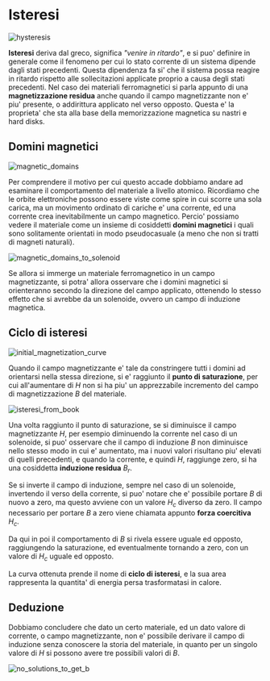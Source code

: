 # Isteresi  

![hysteresis](https://user-images.githubusercontent.com/7195133/226163473-803c2692-073f-4e1a-b9e3-e9a2af9b0ed9.gif)  

**Isteresi** deriva dal greco, significa *"venire in ritardo"*, e si puo' definire in generale come il fenomeno per cui lo stato corrente di un sistema dipende dagli stati precedenti. Questa dipendenza fa si' che il sistema possa reagire in ritardo rispetto alle sollecitazioni applicate proprio a causa degli stati precedenti. Nel caso dei materiali ferromagnetici si parla appunto di una **magnetizzazione residua** anche quando il campo magnetizzante non e' piu' presente, o addirittura applicato nel verso opposto. Questa e' la proprieta' che sta alla base della memorizzazione magnetica su nastri e hard disks.  

## Domini magnetici  

![magnetic_domains](https://user-images.githubusercontent.com/7195133/226165573-b9cf0239-e35a-4203-a309-feea69720b2a.gif)  

Per comprendere il motivo per cui questo accade dobbiamo andare ad esaminare il comportamento del materiale a livello atomico. Ricordiamo che le orbite elettroniche possono essere viste come spire in cui scorre una sola carica, ma un movimento ordinato di cariche e' una corrente, ed una corrente crea inevitabilmente un campo magnetico. Percio' possiamo vedere il materiale come un insieme di cosiddetti **domini magnetici** i quali sono solitamente orientati in modo pseudocasuale (a meno che non si tratti di magneti naturali).  

![magnetic_domains_to_solenoid](https://user-images.githubusercontent.com/7195133/226173556-104369a4-bc84-46dc-b6a6-4e81aa1ef498.jpg)  

Se allora si immerge un materiale ferromagnetico in un campo magnetizzante, si potra' allora osservare che i domini magnetici si orienteranno secondo la direzione del campo applicato, ottenendo lo stesso effetto che si avrebbe da un solenoide, ovvero un campo di induzione magnetica.    

## Ciclo di isteresi   

![initial_magnetization_curve](https://user-images.githubusercontent.com/7195133/226174852-fdb53896-003a-4e97-98bb-3baa19392827.jpg)  

Quando il campo magnetizzante e' tale da constringere tutti i domini ad orientarsi nella stessa direzione, si e' raggiunto il **punto di saturazione**, per cui all'aumentare di $H$ non si ha piu' un apprezzabile incremento del campo di magnetizzazione $B$ del materiale.  

![isteresi_from_book](https://user-images.githubusercontent.com/7195133/226177662-157762d8-e665-49ae-9272-993cfcaad067.jpg)

Una volta raggiunto il punto di saturazione, se si diminuisce il campo magnetizzante $H$, per esempio diminuendo la corrente nel caso di un solenoide, si puo' osservare che il campo di induzione $B$ non diminuisce nello stesso modo in cui e' aumentato, ma i nuovi valori risultano piu' elevati di quelli precedenti, e quando la corrente, e quindi $H$, raggiunge zero, si ha una cosiddetta **induzione residua** $B_r$.  

Se si inverte il campo di induzione, sempre nel caso di un solenoide, invertendo il verso della corrente, si puo' notare che e' possibile portare $B$ di nuovo a zero, ma questo avviene con un valore $H_c$ diverso da zero. Il campo necessario per portare $B$ a zero viene chiamata appunto **forza coercitiva** $H_c$.  

Da qui in poi il comportamento di $B$ si rivela essere uguale ed opposto, raggiungendo la saturazione, ed eventualmente tornando a zero, con un valore di $H_c$ uguale ed opposto.  

La curva ottenuta prende il nome di **ciclo di isteresi**, e la sua area rappresenta la quantita' di energia persa trasformatasi in calore.  

## Deduzione  

Dobbiamo concludere che dato un certo materiale, ed un dato valore di corrente, o campo magnetizzante, non e' possibile derivare il campo di induzione senza conoscere la storia del materiale, in quanto per un singolo valore di $H$ si possono avere tre possibili valori di $B$.  

![no_solutions_to_get_b](https://user-images.githubusercontent.com/7195133/226179227-52c48a15-088f-4fd5-a0a3-64f4af4ab3c3.jpg)
